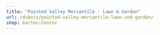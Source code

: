 ```yaml
---
title: "Painted Valley Mercantile - Lawn & Garden"
url: /dubois/painted-valley-mercantile-lawn-und-garden/
shop: Garten-Center
---
```

